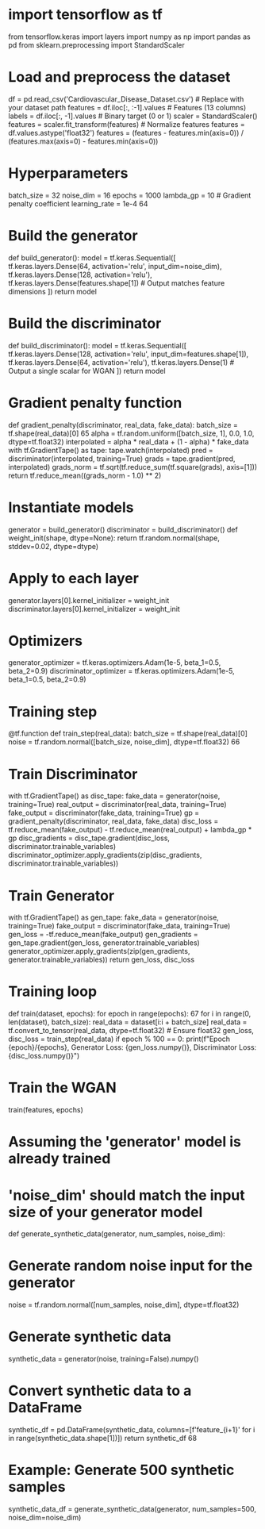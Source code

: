 # import tensorflow as tf
from tensorflow.keras import layers
import numpy as np
import pandas as pd
from sklearn.preprocessing import StandardScaler
# Load and preprocess the dataset
df = pd.read_csv('Cardiovascular_Disease_Dataset.csv') # Replace with your dataset path
features = df.iloc[:, :-1].values # Features (13 columns)
labels = df.iloc[:, -1].values # Binary target (0 or 1)
scaler = StandardScaler()
features = scaler.fit_transform(features) # Normalize features
features = df.values.astype('float32')
features = (features - features.min(axis=0)) / (features.max(axis=0) - features.min(axis=0))
# Hyperparameters
batch_size = 32
noise_dim = 16
epochs = 1000
lambda_gp = 10 # Gradient penalty coefficient
learning_rate = 1e-4
64
# Build the generator
def build_generator():
model = tf.keras.Sequential([
tf.keras.layers.Dense(64, activation='relu', input_dim=noise_dim),
tf.keras.layers.Dense(128, activation='relu'),
tf.keras.layers.Dense(features.shape[1]) # Output matches feature dimensions
])
return model
# Build the discriminator
def build_discriminator():
model = tf.keras.Sequential([
tf.keras.layers.Dense(128, activation='relu', input_dim=features.shape[1]),
tf.keras.layers.Dense(64, activation='relu'),
tf.keras.layers.Dense(1) # Output a single scalar for WGAN
])
return model
# Gradient penalty function
def gradient_penalty(discriminator, real_data, fake_data):
batch_size = tf.shape(real_data)[0]
65
alpha = tf.random.uniform([batch_size, 1], 0.0, 1.0, dtype=tf.float32)
interpolated = alpha * real_data + (1 - alpha) * fake_data
with tf.GradientTape() as tape:
tape.watch(interpolated)
pred = discriminator(interpolated, training=True)
grads = tape.gradient(pred, interpolated)
grads_norm = tf.sqrt(tf.reduce_sum(tf.square(grads), axis=[1]))
return tf.reduce_mean((grads_norm - 1.0) ** 2)
# Instantiate models
generator = build_generator()
discriminator = build_discriminator()
def weight_init(shape, dtype=None):
return tf.random.normal(shape, stddev=0.02, dtype=dtype)
# Apply to each layer
generator.layers[0].kernel_initializer = weight_init
discriminator.layers[0].kernel_initializer = weight_init
# Optimizers
generator_optimizer = tf.keras.optimizers.Adam(1e-5, beta_1=0.5, beta_2=0.9)
discriminator_optimizer = tf.keras.optimizers.Adam(1e-5, beta_1=0.5, beta_2=0.9)
# Training step
@tf.function
def train_step(real_data):
batch_size = tf.shape(real_data)[0]
noise = tf.random.normal([batch_size, noise_dim], dtype=tf.float32)
66
# Train Discriminator
with tf.GradientTape() as disc_tape:
fake_data = generator(noise, training=True)
real_output = discriminator(real_data, training=True)
fake_output = discriminator(fake_data, training=True)
gp = gradient_penalty(discriminator, real_data, fake_data)
disc_loss = tf.reduce_mean(fake_output) - tf.reduce_mean(real_output) + lambda_gp *
gp
disc_gradients = disc_tape.gradient(disc_loss, discriminator.trainable_variables)
discriminator_optimizer.apply_gradients(zip(disc_gradients,
discriminator.trainable_variables))
# Train Generator
with tf.GradientTape() as gen_tape:
fake_data = generator(noise, training=True)
fake_output = discriminator(fake_data, training=True)
gen_loss = -tf.reduce_mean(fake_output)
gen_gradients = gen_tape.gradient(gen_loss, generator.trainable_variables)
generator_optimizer.apply_gradients(zip(gen_gradients, generator.trainable_variables))
return gen_loss, disc_loss
# Training loop
def train(dataset, epochs):
for epoch in range(epochs):
67
for i in range(0, len(dataset), batch_size):
real_data = dataset[i:i + batch_size]
real_data = tf.convert_to_tensor(real_data, dtype=tf.float32) # Ensure float32
gen_loss, disc_loss = train_step(real_data)
if epoch % 100 == 0:
print(f"Epoch {epoch}/{epochs}, Generator Loss: {gen_loss.numpy()},
Discriminator Loss: {disc_loss.numpy()}")
# Train the WGAN
train(features, epochs)
# Assuming the 'generator' model is already trained
# 'noise_dim' should match the input size of your generator model
def generate_synthetic_data(generator, num_samples, noise_dim):
# Generate random noise input for the generator
noise = tf.random.normal([num_samples, noise_dim], dtype=tf.float32)
# Generate synthetic data
synthetic_data = generator(noise, training=False).numpy()
# Convert synthetic data to a DataFrame
synthetic_df = pd.DataFrame(synthetic_data, columns=[f'feature_{i+1}' for i in
range(synthetic_data.shape[1])])
return synthetic_df
68
# Example: Generate 500 synthetic samples
synthetic_data_df = generate_synthetic_data(generator, num_samples=500,
noise_dim=noise_dim)
